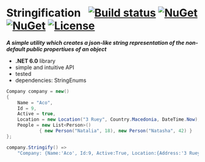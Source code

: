 # Stringification&nbsp;&nbsp; [![Build status](https://ci.appveyor.com/api/projects/status/45p92vlwqqgm9vb1?svg=true)](https://ci.appveyor.com/project/dshe/Stringification) [![NuGet](https://img.shields.io/nuget/vpre/Stringification.svg)](https://www.nuget.org/packages/Stringification/) [![NuGet](https://img.shields.io/nuget/dt/Stringification?color=orange)](https://www.nuget.org/packages/Stringification/) [![License](https://img.shields.io/badge/license-Apache%202.0-7755BB.svg)](https://opensource.org/licenses/Apache-2.0)
***A simple utility which creates a json-like string representation of the non-default public propertiues of an object***
- **.NET 6.0** library
- simple and intuitive API
- tested
- dependencies: StringEnums

```csharp
Company company = new()
{
    Name = "Aco",
    Id = 9,
    Active = true,
    Location = new Location("3 Ruey", Country.Macedonia, DateTime.Now),
    People = new List<Person>() 
            { new Person("Natalia", 18), new Person("Natasha", 42) }
};
```
```csharp
company.Stringify() =>
    "Company: {Name:'Aco', Id:9, Active:True, Location:{Address:'3 Ruey', Country:Macedonia, Updated:4/7/2019 10:10:20 PM}, People:[{Name:'Natalia', Age:18}, {Name:'Natasha', Age:42}]}"
```
